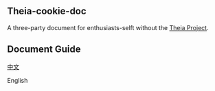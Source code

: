 ## Theia-cookie-doc
A three-party document for enthusiasts-selft without the [Theia Project](https://github.com/eclipse-theia/theia).

## Document Guide

[中文](./zh-cn/main.md)

English